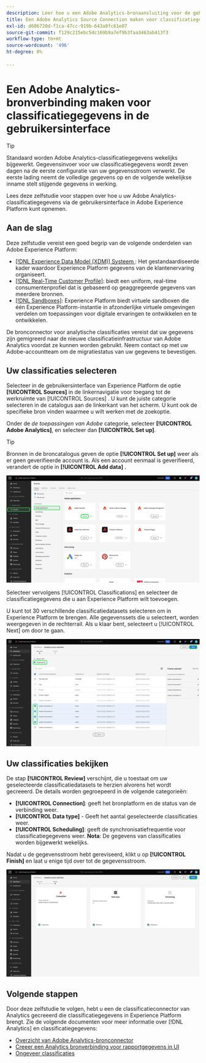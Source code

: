 ```yaml
---
description: Leer hoe u een Adobe Analytics-bronaansluiting voor de gebruikersinterface maakt om classificatiegegevens over te brengen naar Adobe Experience Platform.
title: Een Adobe Analytics Source Connection maken voor classificatiegegevens in de gebruikersinterface
exl-id: d606720d-f1ca-47cc-919b-643a8fc61e07
source-git-commit: f129c215ebc5dc169b9a7ef9b3faa3463ab413f3
workflow-type: tm+mt
source-wordcount: '496'
ht-degree: 0%

---
```


# Een Adobe Analytics-bronverbinding maken voor classificatiegegevens in de gebruikersinterface

>[!TIP]
>
>Standaard worden Adobe Analytics-classificatiegegevens wekelijks bijgewerkt. Gegevensinvoer voor uw classificatiegegevens wordt zeven dagen na de eerste configuratie van uw gegevensstroom verwerkt. De eerste lading neemt de volledige gegevens op en de volgende wekelijkse inname stelt stijgende gegevens in werking.

Lees deze zelfstudie voor stappen over hoe u uw Adobe Analytics-classificatiegegevens via de gebruikersinterface in Adobe Experience Platform kunt opnemen.

## Aan de slag

Deze zelfstudie vereist een goed begrip van de volgende onderdelen van Adobe Experience Platform:

* [[!DNL Experience Data Model (XDM)]  Systeem ](../../../../../xdm/home.md): Het gestandaardiseerde kader waardoor Experience Platform gegevens van de klantenervaring organiseert.
* [[!DNL Real-Time Customer Profile]](../../../../../profile/home.md): biedt een uniform, real-time consumentenprofiel dat is gebaseerd op geaggregeerde gegevens van meerdere bronnen.
* [[!DNL Sandboxes]](../../../../../sandboxes/home.md): Experience Platform biedt virtuele sandboxen die één Experience Platform-instantie in afzonderlijke virtuele omgevingen verdelen om toepassingen voor digitale ervaringen te ontwikkelen en te ontwikkelen.

De bronconnector voor analytische classificaties vereist dat uw gegevens zijn gemigreerd naar de nieuwe classificatieinfrastructuur van Adobe Analytics voordat ze kunnen worden gebruikt. Neem contact op met uw Adobe-accountteam om de migratiestatus van uw gegevens te bevestigen.

## Uw classificaties selecteren

Selecteer in de gebruikersinterface van Experience Platform de optie **[!UICONTROL Sources]** in de linkernavigatie voor toegang tot de werkruimte van [!UICONTROL Sources] . U kunt de juiste categorie selecteren in de catalogus aan de linkerkant van het scherm. U kunt ook de specifieke bron vinden waarmee u wilt werken met de zoekoptie.

Onder de *de toepassingen van Adobe* categorie, selecteer **[!UICONTROL Adobe Analytics]**, en selecteer dan **[!UICONTROL Set up]**.

>[!TIP]
>
>Bronnen in de broncatalogus geven de optie **[!UICONTROL Set up]** weer als er geen geverifieerde account is. Als een account eenmaal is geverifieerd, verandert de optie in **[!UICONTROL Add data]** .

![ de broncatalogus in Experience Platform UI met de geselecteerde bron van Adobe Analytics.](../../../../images/tutorials/create/classifications/catalog.png)

Selecteer vervolgens [!UICONTROL Classifications] en selecteer de classificatiegegevens die u aan Experience Platform wilt toevoegen.

U kunt tot 30 verschillende classificatiedatasets selecteren om in Experience Platform te brengen. Alle gegevenssets die u selecteert, worden weergegeven in de rechterrail. Als u klaar bent, selecteert u [!UICONTROL Next] om door te gaan.

![ de classificatiepagina met verscheidene geselecteerde classificatiedatasets.](../../../../images/tutorials/create/classifications/select.png)

## Uw classificaties bekijken

De stap **[!UICONTROL Review]** verschijnt, die u toestaat om uw geselecteerde classificatiedatasets te herzien alvorens het wordt gecreeerd. De details worden gegroepeerd in de volgende categorieën:

* **[!UICONTROL Connection]**: geeft het bronplatform en de status van de verbinding weer.
* **[!UICONTROL Data type]** - Geeft het aantal geselecteerde classificaties weer.
* **[!UICONTROL Scheduling]**: geeft de synchronisatiefrequentie voor classificatiegegevens weer. **Nota**: De gegevens van classificaties worden bijgewerkt wekelijks.

Nadat u de gegevensstroom hebt gereviseerd, klikt u op **[!UICONTROL Finish]** en laat u enige tijd over tot de gegevensstroom.

![ de overzichtspagina voor de classificatiegegevens van Adobe Analytics.](../../../../images/tutorials/create/classifications/review.png)

## Volgende stappen

Door deze zelfstudie te volgen, hebt u een de classificatieconnector van Analytics gecreeerd die classificatiegegevens in Experience Platform brengt. Zie de volgende documenten voor meer informatie over [!DNL Analytics] en classificatiegegevens:

* [Overzicht van Adobe Analytics-bronconnector](../../../../connectors/adobe-applications/analytics.md)
* [Creeer een Analytics bronverbinding voor rapportgegevens in UI](./analytics.md)
* [ Ongeveer classificaties ](https://experienceleague.adobe.com/docs/analytics/components/classifications/c-classifications.html?lang=nl-NL)
